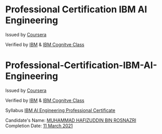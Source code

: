 <!DOCTYPE html>
<html>
<body>

<h1>Professional Certification IBM AI Engineering</h1>
<p>Issued by <a href="https://www.coursera.org/" rel="nofollow">Coursera</a>
<p>Verified by <a href="https://www.ibm.com/training/" rel="nofollow">IBM</a> & <a href="https://cognitiveclass.ai/" rel="nfollow">IBM Cognitve Class</a>
</p>

</body>
</html>

# Professional-Certification-IBM-AI-Engineering
<p>Issued by <a href="https://www.coursera.org/" rel="nofollow">Coursera</a>
<p>Verified by <a href="https://www.ibm.com/training/" rel="nofollow">IBM</a> & <a href="https://cognitiveclass.ai/" rel="nfollow">IBM Cognitve Class</a>
<p>Syllabus <a href="https://www.coursera.org/professional-certificates/ai-engineer" rel="nofollow">IBM AI Engineering Professional Certificate</a>
<div class="text-blue">
  Candidate's Name: <a href="#" class="text-inherit">MUHAMMAD HAFIZUDDIN BIN ROSNAZRI</a>
</div>
<div class="text-blue">
  Completion Date: <a href="#" class="text-inherit">11 March 2021</a>
</div>
